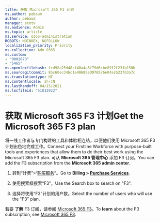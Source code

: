 ```yaml
---
title: 获取 Microsoft 365 F3 计划
ms.author: pebaum
author: pebaum
manager: scotv
ms.audience: Admin
ms.topic: article
ms.service: o365-administration
ROBOTS: NOINDEX, NOFOLLOW
localization_priority: Priority
ms.collection: Adm_O365
ms.custom:
- "9002873"
- "5465"
ms.openlocfilehash: fcd98a25d48cf40a4a3f79d6cbe8912f231b150b
ms.sourcegitcommit: 8bc60ec34bc1e40685e3976576e04a2623f63a7c
ms.translationtype: HT
ms.contentlocale: zh-CN
ms.lasthandoff: 04/15/2021
ms.locfileid: "51812022"
---
```

# <a name="get-the-microsoft-365-f3-plan"></a><span data-ttu-id="5062f-102">获取 Microsoft 365 F3 计划</span><span class="sxs-lookup"><span data-stu-id="5062f-102">Get the Microsoft 365 F3 plan</span></span>

<span data-ttu-id="5062f-103">将一线工作者与专门构建的工具和体验相连结，以便他们使用 Microsoft 365 F3 计划出色地完成工作。</span><span class="sxs-lookup"><span data-stu-id="5062f-103">Connect your Firstline Workforce with purpose-built tools and experiences that allow them to do their best work using the Microsoft 365 F3 plan.</span></span> <span data-ttu-id="5062f-104">可从 **Microsoft 365 管理中心** 添加 F3 订阅。</span><span class="sxs-lookup"><span data-stu-id="5062f-104">You can add the F3 subscription from the **Microsoft 365 admin center**.</span></span>

1. <span data-ttu-id="5062f-105">转到“计费”>“[购买服务](https://go.microsoft.com/fwlink/p/?linkid=868433)”。</span><span class="sxs-lookup"><span data-stu-id="5062f-105">Go to **Billing > [Purchase Services](https://go.microsoft.com/fwlink/p/?linkid=868433)**.</span></span>

2. <span data-ttu-id="5062f-106">使用搜索框搜索“F3”。</span><span class="sxs-lookup"><span data-stu-id="5062f-106">Use the Search box to search on "F3".</span></span>

3. <span data-ttu-id="5062f-107">选择将使用“F3”计划的用户数。</span><span class="sxs-lookup"><span data-stu-id="5062f-107">Select the number of users who will use the "F3" plan.</span></span>

<span data-ttu-id="5062f-108">若要 **了解** F3 订阅，请参阅 [Microsoft 365 F3](https://www.microsoft.com/microsoft-365/microsoft-365-enterprise-f3?activetab=pivot%3aoverviewtab)。</span><span class="sxs-lookup"><span data-stu-id="5062f-108">To **learn** about the F3 subscription, see [Microsoft 365 F3](https://www.microsoft.com/microsoft-365/microsoft-365-enterprise-f3?activetab=pivot%3aoverviewtab).</span></span>
